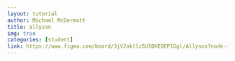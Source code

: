 ```yaml
---
layout: tutorial
author: Michael McDermott
title: allyson
img: true
categories: [student]
link: https://www.figma.com/board/3jV2aktlz5U5DKEQEPIGgl/Allyson?node-id=0-1
---
```

